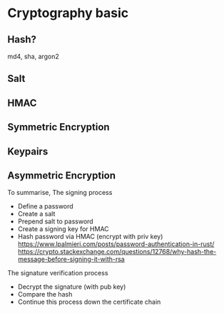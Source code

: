 # Cryptography basic

## Hash?

md4, sha, argon2

## Salt

## HMAC

## Symmetric Encryption

## Keypairs

## Asymmetric Encryption

To summarise, 
The signing process
* Define a password
* Create a salt
* Prepend salt to password
* Create a signing key for HMAC  
* Hash password via HMAC (encrypt with priv key)
https://www.lpalmieri.com/posts/password-authentication-in-rust/
https://crypto.stackexchange.com/questions/12768/why-hash-the-message-before-signing-it-with-rsa

The signature verification process

* Decrypt the signature (with pub key)
* Compare the hash
* Continue this process down the certificate chain

